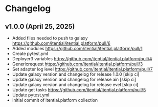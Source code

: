 # Changelog

## v1.0.0 (April 25, 2025)

* Added files needed to push to galaxy  https://github.com/itential/itential.platform/pull/6
* Added modules  https://github.com/itential/itential.platform/pull/1
* Create pytest.yml
* Deployer3 variables  https://github.com/itential/itential.platform/pull/4
* Genericrequest  https://github.com/itential/itential.platform/pull/3
* Set adapter log level  https://github.com/itential/itential.platform/pull/7
* Update galaxy version and changelog for release 1.0.0 [skip ci]
* Update galaxy version and changelog for release ain [skip ci]
* Update galaxy version and changelog for release evel [skip ci]
* Update get tasks  https://github.com/itential/itential.platform/pull/5
* Update pytest.yml
* initial commit of itential.platform collection

